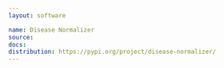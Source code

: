 ```yaml
---
layout: software

name: Disease Normalizer
source:
docs:
distribution: https://pypi.org/project/disease-normalizer/
---
```


